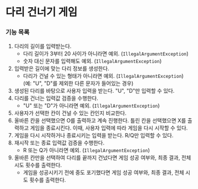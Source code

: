 # 다리 건너기 게임

### 기능 목록

1. 다리의 길이를 입력받는다.
    - 다리 길이가 3부터 20 사이가 아니라면 예외. (`IllegalArgumentException`)
    - 숫자 대신 문자를 입력해도 예외. (`IllegalArgumentException`)
2. 입력받은 길이에 맞는 다리 정보를 생성한다.
    - 다리가 건널 수 있는 형태가 아니라면 예외. (`IllegalArgumentException`)
      (예: "U", "D"를 제외한 다른 문자가 들어있는 경우)
3. 생성된 다리를 바탕으로 사용자 입력을 받는다. "U", "D"만 입력할 수 있다.
4. 다리를 건너는 입력값 검증을 수행한다.
    - "U" 또는 "D"가 아니라면 예외. (`IllegalArgumentException`)
5. 사용자가 선택한 칸이 건널 수 있는 칸인지 비교한다.
6. 올바른 칸을 선택했으면 O를 출력하고 계속 진행한다.
   틀린 칸을 선택했으면 X를 출력하고 게임을 종료시킨다.
   이때, 사용자 입력에 따라 게임을 다시 시작할 수 있다.
7. 게임을 다시 시작하거나 종료시키는 입력을 받는다. R/Q만 입력할 수 있다.
8. 재시작 또는 종료 입력값 검증을 수행한다.
    - R 또는 Q가 아니라면 예외. (`IllegalArgumentException`)
9. 올바른 칸만을 선택하여 다리를 끝까지 건넜다면 게임 성공 여부와, 최종 결과,
   전체 시도 횟수를 출력한다.
    - 게임을 성공시키기 전에 중도 포기했다면 게임 성공 여부와, 최종 결과,
      전체 시도 횟수를 출력한다.